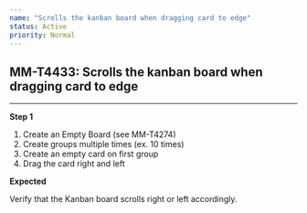 ```yaml
---
name: "Scrolls the kanban board when dragging card to edge"
status: Active
priority: Normal
---
```


## MM-T4433: Scrolls the kanban board when dragging card to edge

---

**Step 1**

1. Create an Empty Board (see MM-T4274)
2. Create groups multiple times (ex. 10 times)
3. Create an empty card on first group
4. Drag the card right and left

**Expected**

Verify that the Kanban board scrolls right or left accordingly.
